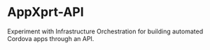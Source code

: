 # AppXprt-API
Experiment with Infrastructure Orchestration for building automated Cordova apps through an API.
